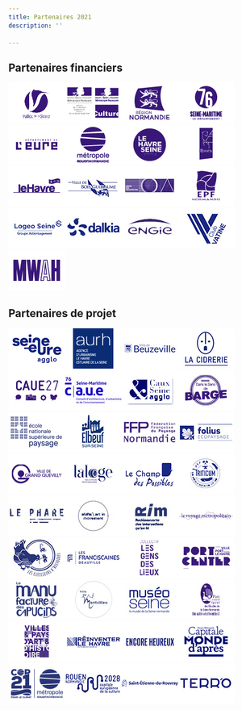 ```yaml
---
title: Partenaires 2021
description: ''

---
```

## Partenaires financiers

[![](/files/logos3.jpg)](https://www.vdseine.fr/)[![](/files/drac-normandie.jpg)](https://www.culture.gouv.fr/Regions/Drac-Normandie "Drac Normandie")[![](/files/logos.jpg)](https://www.normandie.fr/ "Région Normandie")[![](/files/logos5.jpg)](https://www.seinemaritime.fr/ "Département de Seine-Maritime")[![](/files/logos6.jpg)](https://eureennormandie.fr/ "Département de l'Eure")[![](/files/logos2.jpg)](https://www.metropole-rouen-normandie.fr/ "Métropole Rouen Normandie")[![](/files/logos4.jpg)](https://www.lehavreseinemetropole.fr/ "Le Havre Seine Métropole")![](/files/logos9.jpg)![](/files/logos8.jpg)![](/files/bois-guillaume.jpg)![](/files/logos13.jpg)![](/files/logos10.jpg)![](/files/logeo-1.jpg)![](/files/dalkia-1.jpg)![](/files/engie.jpg)![](/files/la-vatine.jpg)![](/files/logos14.jpg)

## Partenaires de projet

![](/files/seine-eure-agglo.jpg)![](/files/aurh.jpg)![](/files/beuzeville.jpg)![](/files/la-cidrerie.jpg)![](/files/caue27.jpg)![](/files/caue-76-ok.jpg)![](/files/caux-seine-agglo-ok.jpg)![](/files/logos19.jpg)![](/files/ensp-versailles.jpg)![](/files/elbeuf-sur-seine.jpg)![](/files/logos21.jpg)![](/files/folius.jpg)![](/files/logos22.jpg)![](/files/la-loge.jpg)![](/files/champ-des-possibles.jpg)![](/files/triticum.jpg)![](/files/le-phare-ok.jpg)![](/files/shifts-ok.jpg)![](/files/rim-ok.jpg)![](/files/logos26.jpg)![](/files/cueilleurs-d-histoires.jpg)![](/files/les-franciscaines.jpg)![](/files/logos27.jpg)![](/files/logos29.jpg)![](/files/manufacture-des-capucins.jpg)![](/files/montivilliers.jpg)![](/files/museoseine.jpg)![](/files/logos28.jpg)![](/files/logos31.jpg)![](/files/reinventer-le-havre.jpg)![](/files/encore-heureux.jpg)![](/files/rouen-capitale.jpg)![](/files/cop-21.jpg)![](/files/rouen-2028.jpg)![](/files/st-etienne-du-rouvray.jpg)![](/files/terro.jpg)